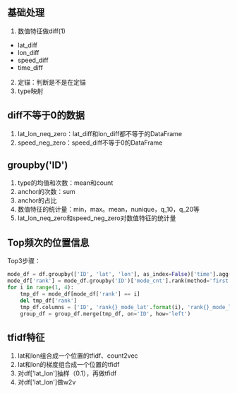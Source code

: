 ## 基础处理
1. 数值特征做diff(1)
- lat_diff
- lon_diff
- speed_diff
- time_diff
2. 定锚：判断是不是在定锚
3. type映射

## diff不等于0的数据
1. lat_lon_neq_zero：lat_diff和lon_diff都不等于的DataFrame
2. speed_neg_zero：speed_diff不等于0的DataFrame

## groupby('ID')
1. type的均值和次数：mean和count
2. anchor的次数：sum
3. anchor的占比
4. 数值特征的统计量：min，max。mean，nunique，q_10，q_20等
5. lat_lon_neq_zero和speed_neg_zero对数值特征的统计量

## Top频次的位置信息
Top3步骤：
```python
mode_df = df.groupby(['ID', 'lat', 'lon'], as_index=False)['time'].agg({'mode_cnt': 'count'})
mode_df['rank'] = mode_df.groupby('ID')['mode_cnt'].rank(method='first', ascending=False)
for i in range(1, 4):
    tmp_df = mode_df[mode_df['rank'] == i]
    del tmp_df['rank']
    tmp_df.columns = ['ID', 'rank{}_mode_lat'.format(i), 'rank{}_mode_lon'.format(i), 'rank{}_mode_cnt'.format(i)]
    group_df = group_df.merge(tmp_df, on='ID', how='left')
```

## tfidf特征
1. lat和lon组合成一个位置的tfidf、count2vec
2. lat和lon的梯度组合成一个位置的tfidf
3. 对df['lat_lon']抽样（0.1），再做tfidf
4. 对df['lat_lon']做w2v
